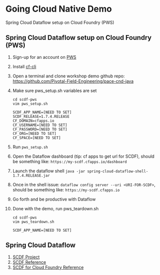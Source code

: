 # Going Cloud Native Demo
Spring Cloud Dataflow setup on Cloud Foundry (PWS)

## Spring Cloud Dataflow setup on Cloud Foundry (PWS)

1. Sign-up for an account on [PWS](https://account.run.pivotal.io/z/uaa/sign-up)
1. Install [cf-cli](https://pivotal.io/platform/pcf-tutorials/getting-started-with-pivotal-cloud-foundry/install-the-cf-cli)
1. Open a terminal and clone workshop demo github repo: <https://github.com/Pivotal-Field-Engineering/pace-cnd-java>
1. Make sure pws_setup.sh variables are set

    ```
    cd scdf-pws
    vim pws_setup.sh

    SCDF_APP_NAME=[NEED TO SET]
    SCDF_RELEASE=1.7.4.RELEASE
    CF_DOMAIN=cfapps.io
    CF_USERNAME=[NEED TO SET]
    CF_PASSWORD=[NEED TO SET]
    CF_ORG=[NEED TO SET]
    CF_SPACE=[NEED TO SET]
    ```

1. Run ``pws_setup.sh``
1. Open the Dataflow dashboard (tip: cf apps to get url for SCDF), should be something like: ``https://my-scdf.cfapps.io/dashboard``
1. Launch the dataflow shell ``java -jar spring-cloud-dataflow-shell-1.7.4.RELEASE.jar``
1. Once in the shell issue: ``dataflow config server --uri <URI-FOR-SCDF>``, should be something like: ``https://my-scdf.cfapps.io``
1. Go forth and be productive with Dataflow
1. Done with the demo, run pws_teardown.sh

    ```
    cd scdf-pws
    vim pws_teardown.sh

    SCDF_APP_NAME=[NEED TO SET]
    ```

## Spring Cloud Dataflow
1. [SCDF Project](https://cloud.spring.io/spring-cloud-dataflow/)
1. [SCDF Reference](https://docs.spring.io/spring-cloud-dataflow/docs/current/reference/htmlsingle/)
1. [SCDF for Cloud Foundry Reference](https://docs.spring.io/spring-cloud-dataflow-server-cloudfoundry/docs/current/reference/htmlsingle/)
